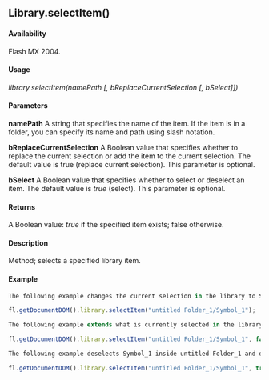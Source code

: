 ## Library.selectItem()

#### Availability

Flash MX 2004.

#### Usage

*library.selectItem(namePath [, bReplaceCurrentSelection [, bSelect]])*

#### Parameters

**namePath** A string that specifies the name of the item. If the item is in a folder, you can specify its name and path using slash notation.

**bReplaceCurrentSelection** A Boolean value that specifies whether to replace the current selection or add the item to the current selection. The default value is true (replace current selection). This parameter is optional.

**bSelect** A Boolean value that specifies whether to select or deselect an item. The default value is *true* (select). This parameter is optional.

#### Returns

A Boolean value: *true* if the specified item exists; false otherwise.

#### Description

Method; selects a specified library item.

#### Example

```javascript
The following example changes the current selection in the library to Symbol_1 inside untitled Folder_1:

fl.getDocumentDOM().library.selectItem("untitled Folder_1/Symbol_1");

The following example extends what is currently selected in the library to include Symbol_1 inside untitled Folder_1:

fl.getDocumentDOM().library.selectItem("untitled Folder_1/Symbol_1", false);

The following example deselects Symbol_1 inside untitled Folder_1 and does not change other selected items:

fl.getDocumentDOM().library.selectItem("untitled Folder_1/Symbol_1", true, false);

```
